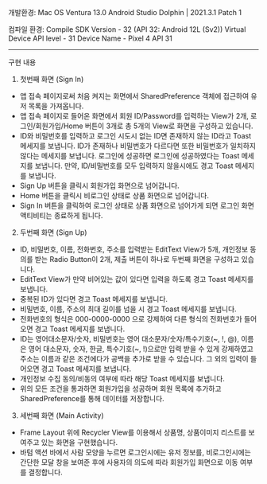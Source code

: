 개발환경: Mac OS Ventura 13.0
        Android Studio Dolphin | 2021.3.1 Patch 1

컴파일 환경: Compile SDK Version
           - 32 (API 32: Android 12L (Sv2))
          Virtual Device API level
           - 31
          Device Name
           - Pixel 4 API 31 

---

구현 내용
1. 첫번째 화면 (Sign In)
 - 앱 접속 페이지로써 처음 켜지는 화면에서 SharedPreference 객체에 접근하여 유저 목록을 가져옵니다.
 - 앱 접속 페이지로 들어온 화면에서 회원 ID/Password를 입력하는 View가 2개, 로그인/회원가입/Home 버튼이 3개로 총 5개의 View로 화면을 구성하고 있습니다.
 - ID와 비밀번호를 입력하고 로그인 시도시 없는 ID면 존재하지 않는 ID라고 Toast 메세지를 보냅니다. ID가 존재하나 비밀번호가 다르다면 또한 비밀번호가 일치하지 않다는 메세지를 보냅니다. 로그인에 성공하면 로그인에 성공하였다는 Toast 메세지를 보냅니다. 만약, ID/비밀번호를 모두 입력하지 않을시에도 경고 Toast 메세지를 보냅니다.
 - Sign Up 버튼을 클릭시 회원가입 화면으로 넘어갑니다.
 - Home 버튼을 클릭시 비로그인 상태로 상품 화면으로 넘어갑니다.
 - Sign In 버튼을 클릭하여 로그인 상태로 상품 화면으로 넘어가게 되면 로그인 화면 액티비티는 종료하게 됩니다.

2. 두번째 화면 (Sign Up)
 - ID, 비밀번호, 이름, 전화번호, 주소를 입력받는 EditText View가 5개, 개인정보 동의를 받는 Radio Button이 2개, 제출 버튼이 하나로 두번째 화면을 구성하고 있습니다.
 - EditText View가 만약 비어있는 값이 있다면 입력을 하도록 경고 Toast 메세지를 보냅니다.
 - 중복된 ID가 있다면 경고 Toast 메세지를 보냅니다.
 - 비밀번호, 이름, 주소의 최대 길이를 넘을 시 경고 Toast 메세지를 보냅니다.
 - 전화번호의 형식은 000-0000-0000 으로 강제하여 다른 형식의 전화번호가 들어오면 경고 Toast 메세지를 보냅니다.
 - ID는 영어대소문자/숫자, 비밀번호는 영어 대소문자/숫자/특수기호(~, !, @), 이름은 영어 대소문자, 숫자, 한글, 특수기호(~, !)으로만 입력 받을 수 있게 강제하였고 주소는 이름과 같은 조건에다가 공백을 추가로 받을 수 있습니다. 그 외의 입력이 들어오면 경고 Toast 메세지를 보냅니다.
 - 개인정보 수집 동의/비동의 여부에 따라 해당 Toast 메세지를 보냅니다.
 - 위의 모든 조건을 통과하면 회원가입을 성공하며 회원 목록에 추가하고 SharedPreference를 통해 데이터를 저장합니다.

3. 세번째 화면 (Main Activity)
 - Frame Layout 위에 Recycler View를 이용해서 상품명, 상품이미지 리스트를 보여주고 있는 화면을 구현했습니다.
 - 바텀 액션 바에서 사람 모양을 누르면 로그인시에는 유저 정보를, 비로그인시에는 간단한 모달 창을 보여준 후에 사용자의 의도에 따라 회원가입 화면으로 이동 여부를 결정합니다.